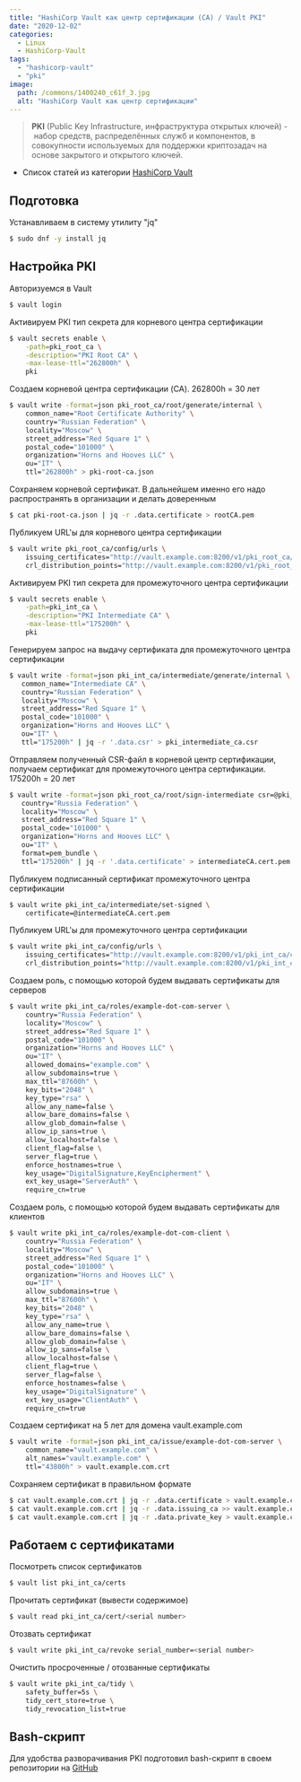 ```yaml
---
title: "HashiCorp Vault как центр сертификации (CA) / Vault PKI"
date: "2020-12-02"
categories: 
  - Linux
  - HashiCorp-Vault
tags: 
  - "hashicorp-vault"
  - "pki"
image:
  path: /commons/1400240_c61f_3.jpg
  alt: "HashiCorp Vault как центр сертификации"
---
```


> **PKI** (Public Key Infrastructure, инфраструктура открытых ключей) -  набор средств, распределённых служб и компонентов, в совокупности используемых для поддержки криптозадач на основе закрытого и открытого ключей.

- Список статей из категории [HashiCorp Vault](/categories/hashicorp-vault/)

## Подготовка

Устанавливаем в систему утилиту "jq"

```sh
$ sudo dnf -y install jq
```

## Настройка PKI

Авторизуемся в Vault

```sh
$ vault login
```

Активируем PKI тип секрета для корневого центра сертификации

```sh
$ vault secrets enable \
    -path=pki_root_ca \
    -description="PKI Root CA" \
    -max-lease-ttl="262800h" \
    pki
```

Создаем корневой центра сертификации (CA). 262800h = 30 лет

```sh
$ vault write -format=json pki_root_ca/root/generate/internal \
    common_name="Root Certificate Authority" \
    country="Russian Federation" \
    locality="Moscow" \
    street_address="Red Square 1" \
    postal_code="101000" \
    organization="Horns and Hooves LLC" \
    ou="IT" \
    ttl="262800h" > pki-root-ca.json
```

Сохраняем корневой сертификат. В дальнейшем именно его надо распространять в организации и делать доверенным

```sh
$ cat pki-root-ca.json | jq -r .data.certificate > rootCA.pem
```

Публикуем URL'ы для корневого центра сертификации

```sh
$ vault write pki_root_ca/config/urls \
    issuing_certificates="http://vault.example.com:8200/v1/pki_root_ca/ca" \
    crl_distribution_points="http://vault.example.com:8200/v1/pki_root_ca/crl"
```

Активируем PKI тип секрета для промежуточного центра сертификации

```sh
$ vault secrets enable \
    -path=pki_int_ca \
    -description="PKI Intermediate CA" \
    -max-lease-ttl="175200h" \
    pki
```

Генерируем запрос на выдачу сертификата для промежуточного центра сертификации

```sh
$ vault write -format=json pki_int_ca/intermediate/generate/internal \
   common_name="Intermediate CA" \
   country="Russian Federation" \
   locality="Moscow" \
   street_address="Red Square 1" \
   postal_code="101000" \
   organization="Horns and Hooves LLC" \
   ou="IT" \
   ttl="175200h" | jq -r '.data.csr' > pki_intermediate_ca.csr
```

Отправляем полученный CSR-файл в корневой центр сертификации, получаем сертификат для промежуточного центра сертификации. 175200h = 20 лет

```sh
$ vault write -format=json pki_root_ca/root/sign-intermediate csr=@pki_intermediate_ca.csr \
   country="Russia Federation" \
   locality="Moscow" \
   street_address="Red Square 1" \
   postal_code="101000" \
   organization="Horns and Hooves LLC" \
   ou="IT" \
   format=pem_bundle \
   ttl="175200h" | jq -r '.data.certificate' > intermediateCA.cert.pem
```

Публикуем подписанный сертификат промежуточного центра сертификации

```sh
$ vault write pki_int_ca/intermediate/set-signed \
    certificate=@intermediateCA.cert.pem
```

Публикуем URL'ы для промежуточного центра сертификации

```sh
$ vault write pki_int_ca/config/urls \
    issuing_certificates="http://vault.example.com:8200/v1/pki_int_ca/ca" \
    crl_distribution_points="http://vault.example.com:8200/v1/pki_int_ca/crl"
```

Создаем роль, с помощью которой будем выдавать сертификаты для серверов

```sh
$ vault write pki_int_ca/roles/example-dot-com-server \
    country="Russia Federation" \
    locality="Moscow" \
    street_address="Red Square 1" \
    postal_code="101000" \
    organization="Horns and Hooves LLC" \
    ou="IT" \
    allowed_domains="example.com" \
    allow_subdomains=true \
    max_ttl="87600h" \
    key_bits="2048" \
    key_type="rsa" \
    allow_any_name=false \
    allow_bare_domains=false \
    allow_glob_domain=false \
    allow_ip_sans=true \
    allow_localhost=false \
    client_flag=false \
    server_flag=true \
    enforce_hostnames=true \
    key_usage="DigitalSignature,KeyEncipherment" \
    ext_key_usage="ServerAuth" \
    require_cn=true
```

Создаем роль, с помощью которой будем выдавать сертификаты для клиентов

```sh
$ vault write pki_int_ca/roles/example-dot-com-client \
    country="Russia Federation" \
    locality="Moscow" \
    street_address="Red Square 1" \
    postal_code="101000" \
    organization="Horns and Hooves LLC" \
    ou="IT" \
    allow_subdomains=true \
    max_ttl="87600h" \
    key_bits="2048" \
    key_type="rsa" \
    allow_any_name=true \
    allow_bare_domains=false \
    allow_glob_domain=false \
    allow_ip_sans=false \
    allow_localhost=false \
    client_flag=true \
    server_flag=false \
    enforce_hostnames=false \
    key_usage="DigitalSignature" \
    ext_key_usage="ClientAuth" \
    require_cn=true
```

Создаем сертификат на 5 лет для домена vault.example.com

```sh
$ vault write -format=json pki_int_ca/issue/example-dot-com-server \
    common_name="vault.example.com" \
    alt_names="vault.example.com" \
    ttl="43800h" > vault.example.com.crt
```

Сохраняем сертификат в правильном формате

```sh
$ cat vault.example.com.crt | jq -r .data.certificate > vault.example.com.crt.pem
$ cat vault.example.com.crt | jq -r .data.issuing_ca >> vault.example.com.crt.pem
$ cat vault.example.com.crt | jq -r .data.private_key > vault.example.com.crt.key
```

## Работаем с сертификатами

Посмотреть список сертификатов

```sh
$ vault list pki_int_ca/certs
```

Прочитать сертификат (вывести содержимое)

```sh
$ vault read pki_int_ca/cert/<serial number>
```

Отозвать сертификат

```sh
$ vault write pki_int_ca/revoke serial_number=<serial number>
```

Очистить просроченные / отозванные сертификаты

```sh
$ vault write pki_int_ca/tidy \
    safety_buffer=5s \
    tidy_cert_store=true \
    tidy_revocation_list=true
```

## Bash-скрипт

Для удобства разворачивания PKI подготовил bash-скрипт в своем репозитории на [GitHub](https://github.com/bullvinkl/vault-pki)